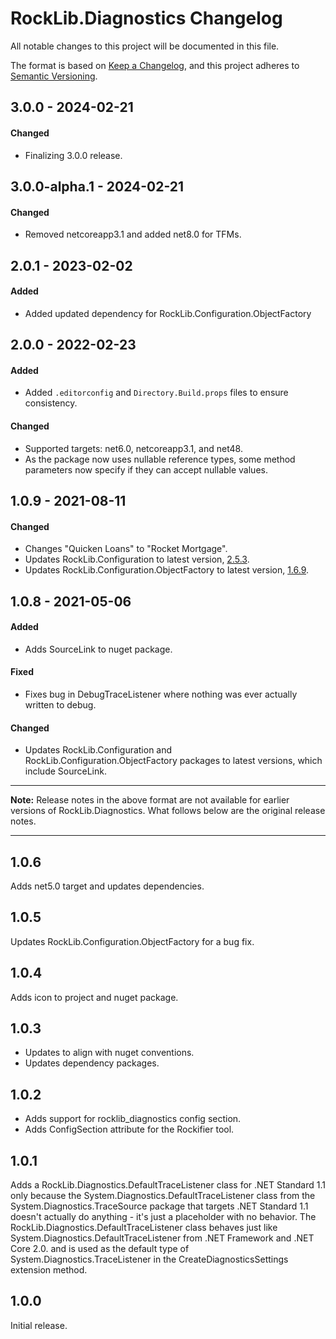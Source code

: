 # RockLib.Diagnostics Changelog

All notable changes to this project will be documented in this file.

The format is based on [Keep a Changelog](https://keepachangelog.com/en/1.0.0/),
and this project adheres to [Semantic Versioning](https://semver.org/spec/v2.0.0.html).

## 3.0.0 - 2024-02-21

#### Changed
- Finalizing 3.0.0 release.

## 3.0.0-alpha.1 - 2024-02-21

#### Changed
- Removed netcoreapp3.1 and added net8.0 for TFMs.

## 2.0.1 - 2023-02-02

#### Added
- Added updated dependency for RockLib.Configuration.ObjectFactory

## 2.0.0 - 2022-02-23

#### Added
- Added `.editorconfig` and `Directory.Build.props` files to ensure consistency.

#### Changed
- Supported targets: net6.0, netcoreapp3.1, and net48.
- As the package now uses nullable reference types, some method parameters now specify if they can accept nullable values.

## 1.0.9 - 2021-08-11

#### Changed

- Changes "Quicken Loans" to "Rocket Mortgage".
- Updates RockLib.Configuration to latest version, [2.5.3](https://github.com/RockLib/RockLib.Configuration/blob/main/RockLib.Configuration/CHANGELOG.md#253---2021-08-11).
- Updates RockLib.Configuration.ObjectFactory to latest version, [1.6.9](https://github.com/RockLib/RockLib.Configuration/blob/main/RockLib.Configuration.ObjectFactory/CHANGELOG.md#169---2021-08-11).

## 1.0.8 - 2021-05-06

#### Added

- Adds SourceLink to nuget package.

#### Fixed

- Fixes bug in DebugTraceListener where nothing was ever actually written to debug.

#### Changed

- Updates RockLib.Configuration and RockLib.Configuration.ObjectFactory packages to latest versions, which include SourceLink.

----

**Note:** Release notes in the above format are not available for earlier versions of
RockLib.Diagnostics. What follows below are the original release notes.

----

## 1.0.6

Adds net5.0 target and updates dependencies.

## 1.0.5

Updates RockLib.Configuration.ObjectFactory for a bug fix.

## 1.0.4

Adds icon to project and nuget package.

## 1.0.3

- Updates to align with nuget conventions.
- Updates dependency packages.

## 1.0.2

- Adds support for rocklib_diagnostics config section.
- Adds ConfigSection attribute for the Rockifier tool.

## 1.0.1

Adds a RockLib.Diagnostics.DefaultTraceListener class for .NET Standard 1.1 only because the System.Diagnostics.DefaultTraceListener class from the System.Diagnostics.TraceSource package that targets .NET Standard 1.1 doesn't actually do anything - it's just a placeholder with no behavior. The RockLib.Diagnostics.DefaultTraceListener class behaves just like System.Diagnostics.DefaultTraceListener from .NET Framework and .NET Core 2.0. and is used as the default type of System.Diagnostics.TraceListener in the CreateDiagnosticsSettings extension method.

## 1.0.0

Initial release.
